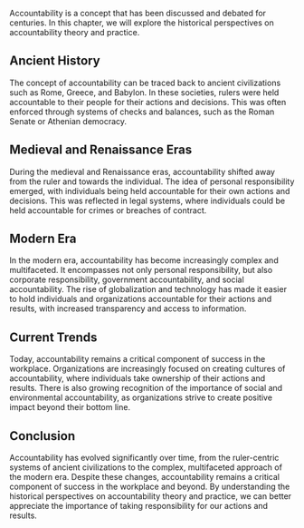 
Accountability is a concept that has been discussed and debated for centuries. In this chapter, we will explore the historical perspectives on accountability theory and practice.

Ancient History
---------------

The concept of accountability can be traced back to ancient civilizations such as Rome, Greece, and Babylon. In these societies, rulers were held accountable to their people for their actions and decisions. This was often enforced through systems of checks and balances, such as the Roman Senate or Athenian democracy.

Medieval and Renaissance Eras
-----------------------------

During the medieval and Renaissance eras, accountability shifted away from the ruler and towards the individual. The idea of personal responsibility emerged, with individuals being held accountable for their own actions and decisions. This was reflected in legal systems, where individuals could be held accountable for crimes or breaches of contract.

Modern Era
----------

In the modern era, accountability has become increasingly complex and multifaceted. It encompasses not only personal responsibility, but also corporate responsibility, government accountability, and social accountability. The rise of globalization and technology has made it easier to hold individuals and organizations accountable for their actions and results, with increased transparency and access to information.

Current Trends
--------------

Today, accountability remains a critical component of success in the workplace. Organizations are increasingly focused on creating cultures of accountability, where individuals take ownership of their actions and results. There is also growing recognition of the importance of social and environmental accountability, as organizations strive to create positive impact beyond their bottom line.

Conclusion
----------

Accountability has evolved significantly over time, from the ruler-centric systems of ancient civilizations to the complex, multifaceted approach of the modern era. Despite these changes, accountability remains a critical component of success in the workplace and beyond. By understanding the historical perspectives on accountability theory and practice, we can better appreciate the importance of taking responsibility for our actions and results.
